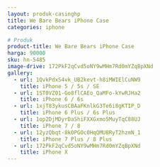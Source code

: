 ```yaml
---
layout: produk-casinghp
title: We Bare Bears iPhone Case
categories: iphone

# Produk
product-title: We Bare Bears iPhone Case
harga: 90000
sku: hn-5485
image-drive: 172PkF2qCvd5oNY9wMHm7Rd0mYZqBpXNd
gallery:
  - url: 1QvkPdxS4vk_UB2kevt-h8iMWIElCuNW9
    title: iPhone 5 / 5s / SE
  - url: 1ST0VZ01-Go8flCAEo_QaMFo-kYwRJHa2
    title: iPhone 6 / 6s
  - url: 1xjT83ykusCBAaFKnlkG3Te6i8gKTIP_D
    title: iPhone 6 Plus / 6s Plus
  - url: 1op2DjMDyrDaShiFXXGxmo5MuyTqC88UJ
    title: iPhone 7 / 8
  - url: 12yzQbqt-8k0PGOc0HqQMU8RyT2hzmN_1
    title: iPhone 7 Plus / 8 Plus
  - url: 172PkF2qCvd5oNY9wMHm7Rd0mYZqBpXNd
    title: iPhone X
---
```

